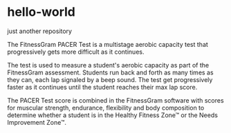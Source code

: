 # hello-world
just another repository

The FitnessGram PACER Test is a multistage aerobic capacity test that progressively gets more difficult as it continues.

The test is used to measure a student's aerobic capacity as part of the FitnessGram assessment. Students run back and forth as many times as they can, each lap signaled by a beep sound. The test get progressively faster as it continues until the student reaches their max lap score.

The PACER Test score is combined in the FitnessGram software with scores for muscular strength, endurance, flexibility and body composition to determine whether a student is in the Healthy Fitness Zone™ or the Needs Improvement Zone™.
